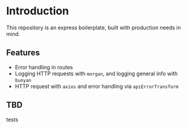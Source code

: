 # Introduction
This repository is an express boilerplate, built with production needs in mind.

## Features
* Error handling in routes
* Logging HTTP requests with `morgan`, and logging general info with `bunyan`
* HTTP request with `axios` and error handling via `apiErrorTransform`

## TBD
tests